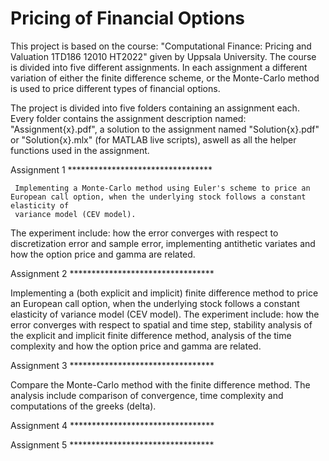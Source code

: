 # Pricing of Financial Options
This project is based on the course: "Computational Finance: Pricing and Valuation 1TD186 12010 HT2022" given by Uppsala University. The course is divided into five different assignments. In each assignment a different variation of either the finite difference scheme, or the Monte-Carlo method is used to price different types of financial options.

The project is divided into five folders containing an assignment each. Every folder contains the assignment description named: "Assignment{x}.pdf", a solution to the assignment named "Solution{x}.pdf" or "Solution{x}.mlx" (for MATLAB live scripts), aswell as all the helper functions used in the assignment. 

Assignment 1 *********************************

     Implementing a Monte-Carlo method using Euler's scheme to price an European call option, when the underlying stock follows a constant elasticity of 
     variance model (CEV model). 
  
  The experiment include: how the error converges with respect to discretization error and sample error, 
  implementing antithetic variates and how the option price and gamma are related.

Assignment 2 *********************************

  Implementing a (both explicit and implicit) finite difference method to price an European call option, when the underlying stock follows a 
  constant elasticity of variance model (CEV model). The experiment include: how the error converges with respect to spatial and time step, 
  stability analysis of the explicit and implicit finite difference method, analysis of the time complexity and how the option price and gamma are related.

Assignment 3 *********************************

  Compare the Monte-Carlo method with the finite difference method. The analysis include comparison of convergence, time complexity and computations 
  of the greeks (delta).

Assignment 4 *********************************

Assignment 5 *********************************

